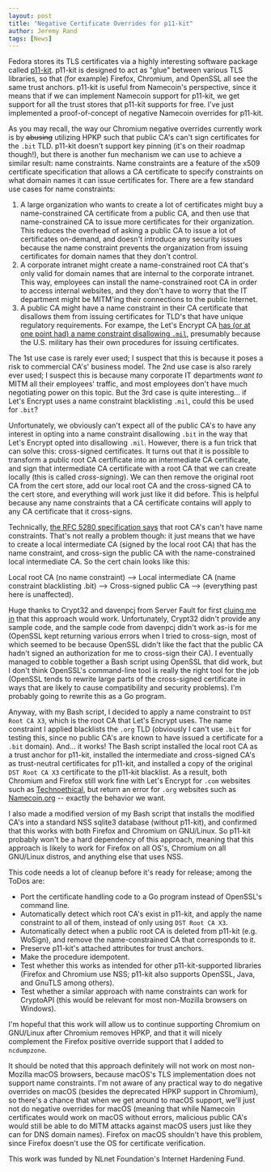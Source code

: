 ```yaml
---
layout: post
title: "Negative Certificate Overrides for p11-kit"
author: Jeremy Rand
tags: [News]
---
```


Fedora stores its TLS certificates via a highly interesting software package called [p11-kit](https://p11-glue.github.io/p11-glue/trust-module.html).  p11-kit is designed to act as "glue" between various TLS libraries, so that (for example) Firefox, Chromium, and OpenSSL all see the same trust anchors.  p11-kit is useful from Namecoin's perspective, since it means that if we can implement Namecoin support for p11-kit, we get support for all the trust stores that p11-kit supports for free.  I've just implemented a proof-of-concept of negative Namecoin overrides for p11-kit.

As you may recall, the way our Chromium negative overrides currently work is by ~~abusing~~ utilizing HPKP such that public CA's can't sign certificates for the `.bit` TLD.  p11-kit doesn't support key pinning (it's on their roadmap though!), but there is another fun mechanism we can use to achieve a similar result: name constraints.  Name constraints are a feature of the x509 certificate specification that allows a CA certificate to specify constraints on what domain names it can issue certificates for.  There are a few standard use cases for name constraints:

1. A large organization who wants to create a lot of certificates might buy a name-constrained CA certificate from a public CA, and then use that name-constrained CA to issue more certificates for their organization.  This reduces the overhead of asking a public CA to issue a lot of certificates on-demand, and doesn't introduce any security issues because the name constraint prevents the organization from issuing certificates for domain names that they don't control.
2. A corporate intranet might create a name-constrained root CA that's only valid for domain names that are internal to the corporate intranet.  This way, employees can install the name-constrained root CA in order to access internal websites, and they don't have to worry that the IT department might be MITM'ing their connections to the public Internet.
3. A public CA might have a name constraint in their CA certificate that disallows them from issuing certificates for TLD's that have unique regulatory requirements.  For exampe, the Let's Encrypt CA [has (or at one point had) a name constraint disallowing `.mil`](https://community.letsencrypt.org/t/why-is-there-a-certificate-name-constraint-for-mil/10130), presumably because the U.S. military has their own procedures for issuing certificates.

The 1st use case is rarely ever used; I suspect that this is because it poses a risk to commercial CA's' business model.  The 2nd use case is also rarely ever used; I suspect this is because many corporate IT departments *want to* MITM all their employees' traffic, and most employees don't have much negotiating power on this topic.  But the 3rd case is quite interesting... if Let's Encrypt uses a name constraint blacklisting `.mil`, could this be used for `.bit`?

Unfortunately, we obviously can't expect all of the public CA's to have any interest in opting into a name constraint disallowing `.bit` in the way that Let's Encrypt opted into disallowing `.mil`.  However, there is a fun trick that can solve this: cross-signed certificates.  It turns out that it is possible to transform a public root CA certificate into an intermediate CA certificate, and sign that intermediate CA certificate with a root CA that we can create locally (this is called *cross-signing*).  We can then remove the original root CA from the cert store, add our local root CA and the cross-signed CA to the cert store, and everything will work just like it did before.  This is helpful because any name constraints that a CA certificate contains will apply to any CA certificate that it cross-signs.

Technically, [the RFC 5280 specification says](https://tools.ietf.org/html/rfc5280#section-4.2.1.10) that root CA's can't have name constraints.  That's not really a problem though: it just means that we have to create a local intermediate CA (signed by the local root CA) that has the name constraint, and cross-sign the public CA with the name-constrained local intermediate CA.  So the cert chain looks like this:

Local root CA (no name constraint) --> Local intermediate CA (name constraint blacklisting .bit) --> Cross-signed public CA --> (everything past here is unaffected).

Huge thanks to Crypt32 and davenpcj from Server Fault for first [cluing me in](https://serverfault.com/questions/670725/is-it-possible-to-restrict-the-use-of-a-root-certificate-to-a-domain) that this approach would work.  Unfortunately, Crypt32 didn't provide any sample code, and the sample code from davenpcj didn't work as-is for me (OpenSSL kept returning various errors when I tried to cross-sign, most of which seemed to be because OpenSSL didn't like the fact that the public CA hadn't signed an authorization for me to cross-sign their CA).  I eventually managed to cobble together a Bash script using OpenSSL that did work, but I don't think OpenSSL's command-line tool is really the right tool for the job (OpenSSL tends to rewrite large parts of the cross-signed certificate in ways that are likely to cause compatibility and security problems).  I'm probably going to rewrite this as a Go program.

Anyway, with my Bash script, I decided to apply a name constraint to `DST Root CA X3`, which is the root CA that Let's Encrypt uses.  The name constraint I applied blacklists the `.org` TLD (obviously I can't use `.bit` for testing this, since no public CA's are known to have issued a certificate for a `.bit` domain).  And... it works!  The Bash script installed the local root CA as a trust anchor for p11-kit, installed the intermediate and cross-signed CA's as trust-neutral certificates for p11-kit, and installed a copy of the original `DST Root CA X3` certificate to the p11-kit blacklist.  As a result, both Chromium and Firefox still work fine with Let's Encrypt for `.com` websites such as [Technoethical](https://tehnoetic.com/), but return an error for `.org` websites such as [Namecoin.org](https://www.namecoin.org/) -- exactly the behavior we want.

I also made a modified version of my Bash script that installs the modified CA's into a standard NSS sqlite3 database (without p11-kit), and confirmed that this works with both Firefox and Chromium on GNU/Linux.  So p11-kit probably won't be a hard dependency of this approach, meaning that this approach is likely to work for Firefox on all OS's, Chromium on all GNU/Linux distros, and anything else that uses NSS.

This code needs a lot of cleanup before it's ready for release; among the ToDos are:

* Port the certificate handling code to a Go program instead of OpenSSL's command line.
* Automatically detect which root CA's exist in p11-kit, and apply the name constraint to all of them, instead of only using `DST Root CA X3`.
* Automatically detect when a public root CA is deleted from p11-kit (e.g. WoSign), and remove the name-constrained CA that corresponds to it.
* Preserve p11-kit's attached attributes for trust anchors.
* Make the procedure idempotent.
* Test whether this works as intended for other p11-kit-supported libraries (Firefox and Chromium use NSS; p11-kit also supports OpenSSL, Java, and GnuTLS among others).
* Test whether a similar approach with name constraints can work for CryptoAPI (this would be relevant for most non-Mozilla browsers on Windows).

I'm hopeful that this work will allow us to continue supporting Chromium on GNU/Linux after Chromium removes HPKP, and that it will nicely complement the Firefox positive override support that I added to `ncdumpzone`.

It should be noted that this approach definitely will not work on most non-Mozilla macOS browsers, because macOS's TLS implementation does not support name constraints.  I'm not aware of any practical way to do negative overrides on macOS (besides the deprecated HPKP support in Chromium), so there's a chance that when we get around to macOS support, we'll just not do negative overrides for macOS (meaning that while Namecoin certificates would work on macOS without errors, malicious public CA's would still be able to do MITM attacks against macOS users just like they can for DNS domain names).  Firefox on macOS shouldn't have this problem, since Firefox doesn't use the OS for certificate verification.

This work was funded by NLnet Foundation's Internet Hardening Fund.
